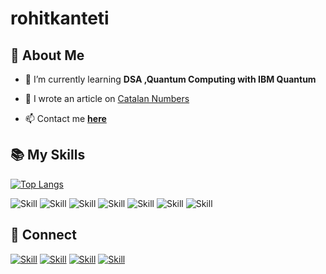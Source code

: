 # rohitkanteti
 

## 🧔 About Me

- 🌱 I’m currently learning **DSA ,Quantum Computing with IBM Quantum**

- 📝 I  wrote an article on [Catalan Numbers](https://medium.com/ieee-manipal/catalan-numbers-4993f7fd57ff)

- 📫 Contact me **[here](rohitkanteti@gmail.com)**

## 📚 My Skills

[![Top Langs](https://github-readme-stats.vercel.app/api/top-langs/?username=rohitkanteti&layout=compact&show_icons=true&theme=dark)](https://github.com/rohitkanteti)

![Skill](https://img.shields.io/badge/HTML5-E34F26?style=for-the-badge&logo=html5&logoColor=white)
![Skill](https://img.shields.io/badge/CSS3-1572B6?style=for-the-badge&logo=css3&logoColor=white)
![Skill](https://img.shields.io/badge/JavaScript-323330?style=for-the-badge&logo=javascript&logoColor=F7DF1E)
![Skill](https://img.shields.io/badge/Java-ED8B00?style=for-the-badge&logo=java&logoColor=white)
![Skill](https://img.shields.io/badge/Git-F05032?style=for-the-badge&logo=git&logoColor=white)
![Skill](https://img.shields.io/badge/Visual_Studio_Code-0078D4?style=for-the-badge&logo=visual%20studio%20code&logoColor=white)
![Skill](https://img.shields.io/badge/Microsoft_Office-D83B01?style=for-the-badge&logo=microsoft-office&logoColor=white)

## 🤝 Connect

[![Skill](https://img.shields.io/badge/LinkedIn-0077B5?style=for-the-badge&logo=linkedin&logoColor=white)](https://www.linkedin.com/in/venkata-naga-sai-rohit-kanteti-0961babb/)
[![Skill](https://img.shields.io/badge/Twitter-1DA1F2?style=for-the-badge&logo=twitter&logoColor=white)](https://twitter.com/rohitkanteti)
[![Skill](https://img.shields.io/badge/Instagram-E4405F?style=for-the-badge&logo=instagram&logoColor=white)](https://www.instagram.com/rohitkanteti/)
[![Skill](https://img.shields.io/badge/GitHub-100000?style=for-the-badge&logo=github&logoColor=white)](https://github.com/rohitkanteti)
